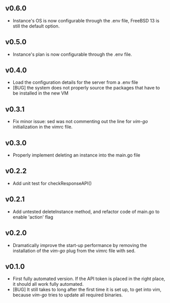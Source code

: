 ## v0.6.0
* Instance's OS is now configurable through the .env file, FreeBSD 13 is still the default option.
## v0.5.0
* Instance's plan is now configurable through the .env file.
## v0.4.0
* Load the configuration details for the server from a .env file
* [BUG] the system does not properly source the packages that have to be installed in the new VM
## v0.3.1
* Fix minor issue: sed was not commenting out the line for _vim-go_ initialization in the vimrc file.
## v0.3.0
* Properly implement deleting an instance into the main.go file
## v0.2.2
* Add unit test for checkResponseAPI()
## v0.2.1
* Add untested deleteInstance method, and refactor code of main.go to enable 'action' flag
## v0.2.0
* Dramatically improve the start-up performance by removing the installation of the _vim-go_ plug from the vimrc file with sed.

## v0.1.0
* First fully automated version. If the API token is placed in the right place, it should all work fully automated.
* [BUG] It still takes to long after the first time it is set up, to get into vim, because _vim-go_ tries to update all required binaries.

